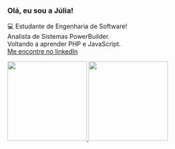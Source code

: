 ### Olá, eu sou a Júlia!
💻 Estudante de Engenharia de Software!
</br>
Analista de Sistemas PowerBuilder.
</br>
Voltando a aprender PHP e JavaScript.
</br>
<a href="https://www.linkedin.com/in/juliad-marques/" target="_blank">Me encontre no linkedIn</a>

<div>
<a href="https://github.com/juliadimas" style="{display: grid; grid-gap: 10px; grid-template-columns: repeat(auto-fit, minmax(300px, 1fr));}">
<img height="180em" src="https://github-readme-stats.vercel.app/api/top-langs/?username=juliadimas&layout=compact&langs_count=7&theme=dracula"/>
<img height="180em" src="https://github-readme-stats.vercel.app/api?username=juliadimas&show_icons=true&theme=dracula&include_all_commits=true&count_private=true"/>
</div>
